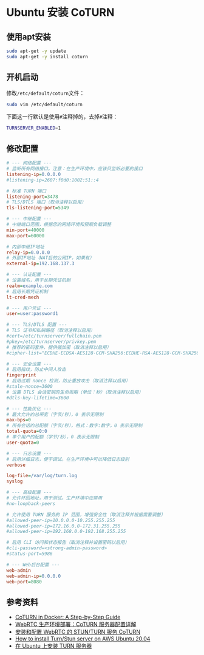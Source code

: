 # Ubuntu 安装 CoTURN

## 使用apt安装

```bash
sudo apt-get -y update
sudo apt-get -y install coturn
```

## 开机启动

修改`/etc/default/coturn`文件：

```bash
sudo vim /etc/default/coturn
```

下面这一行默认是使用`#`注释掉的，去掉`#`注释：

```bash
TURNSERVER_ENABLED=1
```

## 修改配置

```ini
# --- 网络配置 ---
# 监听所有网络接口。注意：在生产环境中，应该只监听必要的接口
listening-ip=0.0.0.0
#listening-ip=2607:f0d0:1002:51::4

# 标准 TURN 端口
listening-port=3478
# TLS/DTLS 端口（取消注释以启用）
tls-listening-port=5349

# --- 中继配置 ---
# 中继端口范围，根据您的网络环境和预期负载调整
min-port=40000
max-port=60000

# 内部中继IP地址
relay-ip=0.0.0.0
# 外部IP地址（NAT后的公网IP，如果有）
external-ip=192.168.137.3

# --- 认证配置 ---
# 设置域名，用于长期凭证机制
realm=example.com
# 启用长期凭证机制
lt-cred-mech

# --- 用户凭证 ---
user=user:password1

# --- TLS/DTLS 配置 ---
# TLS 证书和私钥路径（取消注释以启用）
#cert=/etc/turnserver/fullchain.pem
#pkey=/etc/turnserver/privkey.pem
# 推荐的密码套件，提供强加密（取消注释以启用）
#cipher-list="ECDHE-ECDSA-AES128-GCM-SHA256:ECDHE-RSA-AES128-GCM-SHA256:ECDHE-ECDSA-AES256-GCM-SHA384:ECDHE-RSA-AES256-GCM-SHA384:ECDHE-ECDSA-CHACHA20-POLY1305:ECDHE-RSA-CHACHA20-POLY1305:DHE-RSA-AES128-GCM-SHA256:DHE-RSA-AES256-GCM-SHA384"

# --- 安全设置 ---
# 启用指纹，防止中间人攻击
fingerprint
# 启用过期 nonce 检测，防止重放攻击（取消注释以启用）
#stale-nonce=3600
# 设置 DTLS 会话密钥的生命周期（单位：秒）（取消注释以启用）
#dtls-key-lifetime=3600

# --- 性能优化 ---
# 最大允许的总带宽（字节/秒），0 表示无限制
max-bps=0
# 所有会话的总配额（字节/秒），格式：数字:数字，0 表示无限制
total-quota=0:0
# 单个用户的配额（字节/秒），0 表示无限制
user-quota=0

# --- 日志设置 ---
# 启用详细日志，便于调试。在生产环境中可以降低日志级别
verbose

log-file=/var/log/turn.log
syslog

# --- 高级配置 ---
# 允许环回地址，用于测试。生产环境中应禁用
#no-loopback-peers

# 允许使用 TURN 服务的 IP 范围，增强安全性（取消注释并根据需要调整）
#allowed-peer-ip=10.0.0.0-10.255.255.255
#allowed-peer-ip=172.16.0.0-172.31.255.255
#allowed-peer-ip=192.168.0.0-192.168.255.255

# 启用 CLI 访问和状态报告（取消注释并设置密码以启用）
#cli-password=<strong-admin-password>
#status-port=5986

# --- Web后台配置 ---
web-admin
web-admin-ip=0.0.0.0
web-port=8080
```

## 参考资料

- [CoTURN in Docker: A Step-by-Step Guide](https://www.metered.ca/blog/running-coturn-in-docker-a-step-by-step-guide/)
- [WebRTC 生产环境部署：CoTURN 服务器配置详解](https://watermelonwater.tech/archives/coturn%E4%B8%80%E9%94%AE%E9%83%A8%E7%BD%B2%EF%BC%9A%E4%BB%8E%E5%8F%82%E6%95%B0%E9%85%8D%E7%BD%AE%E5%88%B0docker%20compose%E9%83%A8%E7%BD%B2%EF%BC%8C%E6%90%AD%E5%BB%BA%E9%AB%98%E5%8F%AF%E7%94%A8WebRTC%E6%9C%8D%E5%8A%A1%EF%BC%8C%E7%90%86%E8%A7%A3%E5%90%84%E4%B8%AA%E7%AB%AF%E5%8F%A3%E7%9A%84%E5%90%AB%E4%B9%89%EF%BC%8C%E5%AE%9E%E7%8E%B0%E5%8A%A0%E5%AF%86)
- [安装和配置 WebRTC 的 STUN/TURN 服务 CoTURN](https://xueshi.io/2018/12/10/webrtc-coturn/)
- [How to install Turn/Stun server on AWS Ubuntu 20.04](https://cloudkul.com/blog/how-to-install-turn-stun-server-on-aws-ubuntu-20-04/)
- [在 Ubuntu 上安装 TURN 服务器](https://help.hcl-software.com/sametime/11.6/admin/turnserver_ubuntu.html)
